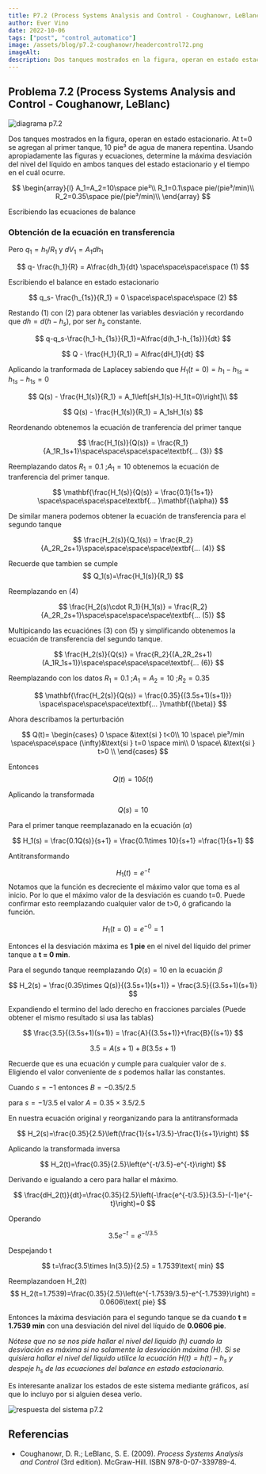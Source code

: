 ```yaml
---
title: P7.2 (Process Systems Analysis and Control - Coughanowr, LeBlanc)
author: Ever Vino
date: 2022-10-06
tags: ["post", "control_automatico"]
image: /assets/blog/p7.2-coughanowr/headercontrol72.png
imageAlt: 
description: Dos tanques mostrados en la figura, operan en estado estacionario. At t=0 se agregan al primer tanque, 10 pie³ de agua de manera repentina. Usando apropiadamente las figuras y ecuaciones, determine la máxima desviación del nivel del líquido en ambos tanques del estado estacionario y el tiempo en el cuál ocurre.
---
```


## Problema 7.2 (Process Systems Analysis and Control - Coughanowr, LeBlanc)

![diagrama p7.2](../../assets/blog/p7.2-coughanowr/headercontrol72.png)

Dos tanques mostrados en la figura, operan en estado estacionario. At t=0 se agregan al primer tanque, 10 pie³ de agua de manera repentina. Usando apropiadamente las figuras y ecuaciones, determine la máxima desviación del nivel del líquido en ambos tanques del estado estacionario y el tiempo en el cuál ocurre.

$$
\begin{array}{l}
A_1=A_2=10\space pie²\\
R_1=0.1\space pie/(pie³/min)\\
R_2=0.35\space pie/(pie³/min)\\
\end{array}
$$

Escribiendo las ecuaciones de balance 

### Obtención de la ecuación en transferencia

Pero $q_1 = h_1/R_1$ y  $dV_1 = A_1dh_1$

$$
q- \frac{h_1}{R} = A\frac{dh_1}{dt} \space\space\space\space (1)
$$

Escribiendo el balance en estado estacionario

$$
q_s- \frac{h_{1s}}{R_1} = 0 \space\space\space\space (2)
$$

Restando (1) con (2) para obtener las variables desviación y recordando que $dh=d(h-h_s)$, por ser $h_s$ constante.

$$
q-q_s-\frac{h_1-h_{1s}}{R_1}=A\frac{d(h_1-h_{1s})}{dt}
$$

$$
Q - \frac{H_1}{R_1} = A\frac{dH_1}{dt}
$$

Aplicando la tranformada de Laplacey sabiendo que $H_1(t=0)= h_1-h_{1s}=h_{1s}-h_{1s}=0$

$$
Q(s) - \frac{H_1(s)}{R_1} = A_1\left[sH_1(s)-H_1(t=0)\right]\\
$$

$$
Q(s) - \frac{H_1(s)}{R_1} = A_1sH_1(s)
$$

Reordenando obtenemos la ecuación de tranferencia del primer tanque

$$
\frac{H_1(s)}{Q(s)} = \frac{R_1}{A_1R_1s+1}\space\space\space\space\textbf{... (3)}
$$

Reemplazando datos $R_1=0.1\text{   ;}A_1=10$  obtenemos la ecuación de tranferencia del primer tanque.

$$
\mathbf{\frac{H_1(s)}{Q(s)} = \frac{0.1}{1s+1}} \space\space\space\space\textbf{... }\mathbf{(\alpha)}
$$

De similar manera podemos obtener la ecuación de transferencia para el segundo tanque

$$
\frac{H_2(s)}{Q_1(s)} = \frac{R_2}{A_2R_2s+1}\space\space\space\space\textbf{... (4)}
$$

Recuerde que tambien se cumple
$$
Q_1(s)=\frac{H_1(s)}{R_1}
$$

Reemplazando en (4)

$$
\frac{H_2(s)\cdot R_1}{H_1(s)} = \frac{R_2}{A_2R_2s+1}\space\space\space\space\textbf{... (5)}
$$

Multipicando las ecuaciónes (3) con (5)  y simplificando obtenemos la ecuación de transferencia del segundo tanque.

$$
\frac{H_2(s)}{Q(s)} = \frac{R_2}{(A_2R_2s+1)(A_1R_1s+1)}\space\space\space\space\textbf{... (6)}
$$

Reemplazando con los datos $R_1=0.1\text{   ;}A_1=A_2=10\text{   ;}R_2=0.35$

$$
\mathbf{\frac{H_2(s)}{Q(s)} = \frac{0.35}{(3.5s+1)(s+1)}} \space\space\space\space\textbf{... }\mathbf{(\beta)}
$$

Ahora describamos la perturbación

$$
Q(t)=
\begin{cases}
   0 \space &\text{si } t<0\\
   10 \space\ pie³/min \space\space\space (\infty)&\text{si } t=0 \space min\\
   0 \space\ &\text{si } t>0 \\
\end{cases}
$$

Entonces
$$
Q(t) = 10 \delta (t)
$$

Aplicando la transformada

$$
Q(s) = 10
$$

Para el primer tanque reemplazanado en la ecuación $(\alpha)$

$$
H_1(s) = \frac{0.1Q(s)}{s+1}  = \frac{0.1\times 10}{s+1} =\frac{1}{s+1} 
$$


Antitransformando

$$
H_1(t) = e^{-t}
$$
Notamos que la función es decreciente el máximo valor que toma es al inicio. Por lo que el máximo valor de la desviación es cuando t=0. Puede confirmar esto reemplazando cualquier valor de t>0, ó graficando la función.

$$
H_1(t=0) = e^{-0} = 1
$$

Entonces el la desviación máxima es **1 pie** en el nivel del líquido del primer tanque a **t = 0 min**.

Para el segundo tanque reemplazando $Q(s)=10$ en la ecuación $\beta$

$$
H_2(s) = \frac{0.35\times Q(s)}{(3.5s+1)(s+1)} = \frac{3.5}{(3.5s+1)(s+1)}
$$

Expandiendo el termino del lado derecho en fracciones parciales (Puede obtener el mismo resultado si usa las tablas)

$$
\frac{3.5}{(3.5s+1)(s+1)} = \frac{A}{(3.5s+1)}+\frac{B}{(s+1)}
$$

$$
3.5 = A(s+1)+B(3.5s+1)
$$

Recuerde que es una ecuación y cumple para cualquier valor de $s$. Eligiendo el valor conveniente de $s$ podemos hallar las constantes.

Cuando $s=-1$ entonces $B = -0.35/2.5$

para $s=-1/3.5$ el valor $A=0.35\times 3.5/2.5$

En nuestra ecuación original y reorganizando para la antitransformada

$$
H_2(s)=\frac{0.35}{2.5}\left(\frac{1}{s+1/3.5}-\frac{1}{s+1}\right)
$$

Aplicando la transformada inversa

$$
H_2(t)=\frac{0.35}{2.5}\left(e^{-t/3.5}-e^{-t}\right)
$$

Derivando e igualando a cero para hallar el máximo.

$$
\frac{dH_2(t)}{dt}=\frac{0.35}{2.5}\left(-\frac{e^{-t/3.5}}{3.5}-(-1)e^{-t}\right)=0
$$

Operando

$$
3.5e^{-t}=e^{-t/3.5}
$$

Despejando t 

$$
t=\frac{3.5\times ln(3.5)}{2.5} = 1.7539\text{ min}
$$

Reemplazandoen H_2(t)
$$
H_2(t=1.7539)=\frac{0.35}{2.5}\left(e^{-1.7539/3.5}-e^{-1.7539}\right) = 0.0606\text{ pie}
$$

Entonces la máxima desviación para el segundo tanque se da cuando **t = 1.7539 min** con una desviación del nivel del líquido de **0.0606 pie**.

_Nótese que no se nos pide hallar el nivel del liquido (h) cuando la desviación es máxima  si no solamente la desviación  máxima (H). Si se quisiera hallar el nivel del liquido utilice la ecuación *$H(t) = h(t)-h_s$* y despeje $h_s$ de las ecuaciones del balance en estado estacionario._

Es interesante analizar los estados de este sistema mediante gráficos, así que lo incluyo por si alguien desea verlo.

![respuesta del sistema p7.2](../../assets/blog/p7.2-coughanowr/p72r.png)


## Referencias

* Coughanowr, D. R.; LeBlanc, S. E. (2009). _Process Systems Analysis and Control_ (3rd edition). McGraw-Hill. ISBN 978-0-07-339789-4.